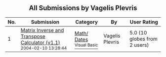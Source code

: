 ﻿<div align="center">

## All Submissions by Vagelis Plevris

</div>

No.  | Submission | Category | By   | User Rating
---- | ---------- | -------- | ---- | -----------
1 | [Matrix Inverse and Transpose Calculator \(v1\.1\)<br /><sup>2004-02-10 13:28:44</sup>](https://github.com/Planet-Source-Code/vagelis-plevris-matrix-inverse-and-transpose-calculator-v1-1__1-50592) | [Math/ Dates<br /><sup>Visual Basic</sup>](../ByCategory/math-dates__1-37.md) | Vagelis Plevris | 5.0 (10 globes from 2 users)
